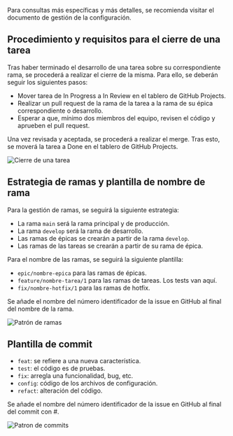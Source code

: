 Para consultas más específicas y más detalles, se recomienda visitar el documento de gestión de la configuración.

## Procedimiento y requisitos para el cierre de una tarea

Tras haber terminado el desarrollo de una tarea sobre su correspondiente rama, se procederá a realizar el cierre de la misma. Para ello, se deberán seguir los siguientes pasos:

- Mover tarea de In Progress a In Review en el tablero de GitHub Projects.
- Realizar un pull request de la rama de la tarea a la rama de su épica correspondiente o desarrollo.
- Esperar a que, mínimo dos miembros del equipo, revisen el código y aprueben el pull request.

Una vez revisada y aceptada, se procederá a realizar el merge. Tras esto, se moverá la tarea a Done en el tablero de GitHub Projects.

![Cierre de una tarea](/img/procedimiento-cierre.png)

## Estrategia de ramas y plantilla de nombre de rama

Para la gestión de ramas, se seguirá la siguiente estrategia:

- La rama `main` será la rama principal y de producción.
- La rama `develop` será la rama de desarrollo.
- Las ramas de épicas se crearán a partir de la rama `develop`.
- Las ramas de las tareas se crearán a partir de su rama de épica.

Para el nombre de las ramas, se seguirá la siguiente plantilla:

- `epic/nombre-epica` para las ramas de épicas.
- `feature/nombre-tarea/1` para las ramas de tareas. Los tests van aquí.
- `fix/nombre-hotfix/1` para las ramas de hotfix.

Se añade el nombre del número identificador de la issue en GitHub al final del nombre de la rama.

![Patrón de ramas](/img/patron_ramas.png)

## Plantilla de commit

- `feat`: se refiere a una nueva característica.
- `test`: el código es de pruebas.
- `fix`: arregla una funcionalidad, bug, etc.
- `config`: código de los archivos de configuración.
- `refact`: alteración del código.

Se añade el nombre del número identificador de la issue en GitHub al final del commit con #.

![Patron de commits](/img/patron_commit.png)
